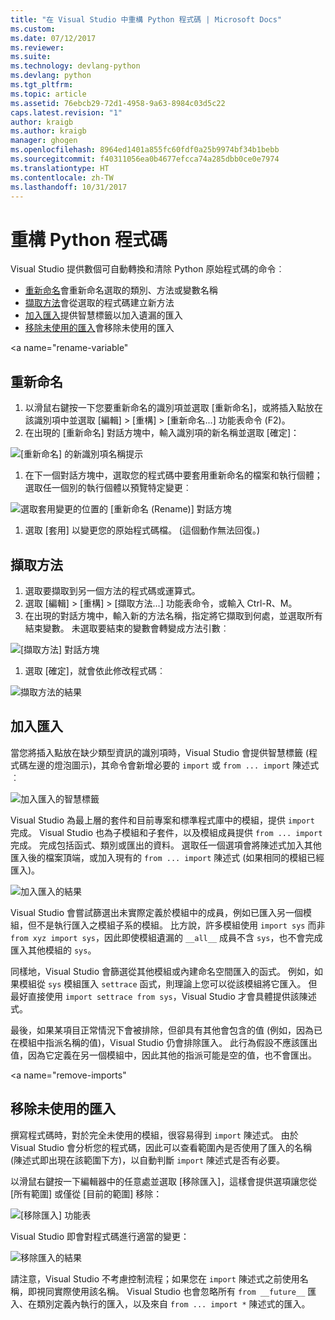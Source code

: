 ```yaml
---
title: "在 Visual Studio 中重構 Python 程式碼 | Microsoft Docs"
ms.custom: 
ms.date: 07/12/2017
ms.reviewer: 
ms.suite: 
ms.technology: devlang-python
ms.devlang: python
ms.tgt_pltfrm: 
ms.topic: article
ms.assetid: 76ebcb29-72d1-4958-9a63-8984c03d5c22
caps.latest.revision: "1"
author: kraigb
ms.author: kraigb
manager: ghogen
ms.openlocfilehash: 8964ed1401a855fc60fdf0a25b9974bf34b1bebb
ms.sourcegitcommit: f40311056ea0b4677efcca74a285dbb0ce0e7974
ms.translationtype: HT
ms.contentlocale: zh-TW
ms.lasthandoff: 10/31/2017
---
```

# <a name="refactoring-python-code"></a>重構 Python 程式碼

Visual Studio 提供數個可自動轉換和清除 Python 原始程式碼的命令︰

- [重新命名](#rename)會重新命名選取的類別、方法或變數名稱
- [擷取方法](#extract-method)會從選取的程式碼建立新方法
- [加入匯入](#add-import)提供智慧標籤以加入遺漏的匯入
- [移除未使用的匯入](#remove-imports)會移除未使用的匯入

<a name="rename-variable"</a>
## <a name="rename"></a>重新命名

1. 以滑鼠右鍵按一下您要重新命名的識別項並選取 [重新命名]，或將插入點放在該識別項中並選取 [編輯] > [重構] > [重新命名...] 功能表命令 (F2)。
1. 在出現的 [重新命名] 對話方塊中，輸入識別項的新名稱並選取 [確定]：

  ![[重新命名] 的新識別項名稱提示](media/code-refactor-rename-1.png)

1. 在下一個對話方塊中，選取您的程式碼中要套用重新命名的檔案和執行個體；選取任一個別的執行個體以預覽特定變更︰

  ![選取套用變更的位置的 [重新命名 (Rename)] 對話方塊](media/code-refactor-rename-2.png)

1. 選取 [套用] 以變更您的原始程式碼檔。 (這個動作無法回復。)

## <a name="extract-method"></a>擷取方法

1. 選取要擷取到另一個方法的程式碼或運算式。
1. 選取 [編輯] > [重構] > [擷取方法...] 功能表命令，或輸入 Ctrl-R、M。
1. 在出現的對話方塊中，輸入新的方法名稱，指定將它擷取到何處，並選取所有結束變數。 未選取要結束的變數會轉變成方法引數︰

  ![[擷取方法] 對話方塊](media/code-refactor-extract-method-1.png)

1. 選取 [確定]，就會依此修改程式碼︰

  ![擷取方法的結果](media/code-refactor-extract-method-2.png)

## <a name="add-import"></a>加入匯入

當您將插入點放在缺少類型資訊的識別項時，Visual Studio 會提供智慧標籤 (程式碼左邊的燈泡圖示)，其命令會新增必要的 `import` 或 `from ... import` 陳述式︰

![加入匯入的智慧標籤](media/code-refactor-add-import-1.png)

Visual Studio 為最上層的套件和目前專案和標準程式庫中的模組，提供 `import` 完成。 Visual Studio 也為子模組和子套件，以及模組成員提供 `from ... import` 完成。 完成包括函式、類別或匯出的資料。 選取任一個選項會將陳述式加入其他匯入後的檔案頂端，或加入現有的 `from ... import` 陳述式 (如果相同的模組已經匯入)。

![加入匯入的結果](media/code-refactor-add-import-2.png)

Visual Studio 會嘗試篩選出未實際定義於模組中的成員，例如已匯入另一個模組，但不是執行匯入之模組子系的模組。 比方說，許多模組使用 `import sys` 而非 `from xyz import sys`，因此即使模組遺漏的 `__all__` 成員不含 `sys`，也不會完成匯入其他模組的 `sys`。

同樣地，Visual Studio 會篩選從其他模組或內建命名空間匯入的函式。 例如，如果模組從 `sys` 模組匯入 `settrace` 函式，則理論上您可以從該模組將它匯入。 但最好直接使用 `import settrace from sys`，Visual Studio 才會具體提供該陳述式。

最後，如果某項目正常情況下會被排除，但卻具有其他會包含的值 (例如，因為已在模組中指派名稱的值)，Visual Studio 仍會排除匯入。 此行為假設不應該匯出值，因為它定義在另一個模組中，因此其他的指派可能是空的值，也不會匯出。

<a name="remove-imports"</a>
## <a name="remove-unused-imports"></a>移除未使用的匯入

撰寫程式碼時，對於完全未使用的模組，很容易得到 `import` 陳述式。 由於 Visual Studio 會分析您的程式碼，因此可以查看範圍內是否使用了匯入的名稱 (陳述式即出現在該範圍下方)，以自動判斷 `import` 陳述式是否有必要。

以滑鼠右鍵按一下編輯器中的任意處並選取 [移除匯入]，這樣會提供選項讓您從 [所有範圍] 或僅從 [目前的範圍] 移除：

![[移除匯入] 功能表](media/code-refactor-remove-imports-1.png)

Visual Studio 即會對程式碼進行適當的變更：

![移除匯入的結果](media/code-refactor-remove-imports-2.png)

請注意，Visual Studio 不考慮控制流程；如果您在 `import` 陳述式之前使用名稱，即視同實際使用該名稱。 Visual Studio 也會忽略所有 `from __future__` 匯入、在類別定義內執行的匯入，以及來自 `from ... import *` 陳述式的匯入。